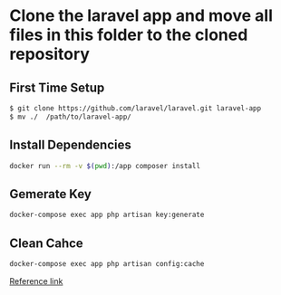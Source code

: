 # Clone the laravel app and move all files in this folder to the cloned repository

## First Time Setup

```sh
$ git clone https://github.com/laravel/laravel.git laravel-app
$ mv ./  /path/to/laravel-app/
```

## Install Dependencies

```sh
docker run --rm -v $(pwd):/app composer install
```

## Gemerate Key

```sh
docker-compose exec app php artisan key:generate
```

## Clean Cahce
```sh
docker-compose exec app php artisan config:cache
```

[Reference link](https://www.digitalocean.com/community/tutorials/how-to-set-up-laravel-nginx-and-mysql-with-docker-compose)
